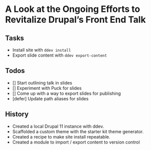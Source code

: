 # A Look at the Ongoing Efforts to Revitalize Drupal’s Front End Talk

## Tasks

- Install site with `ddev install`
- Export slide content with `ddev export-content`

## Todos

- [] Start outlining talk in slides
- [] Experiment with Puck for slides
- [] Come up with a way to export slides for publishing
- [defer] Update path aliases for slides

## History

- Created a local Drupal 11 instance with ddev.
- Scaffolded a custom theme with the starter kit theme generator.
- Created a recipe to make site install repeatable.
- Created a module to import / export content to version control
